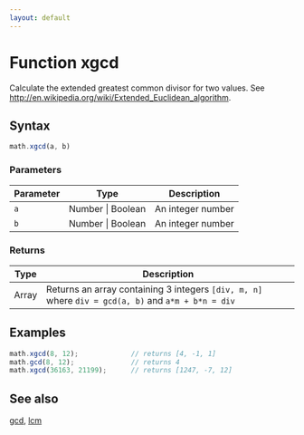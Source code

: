 ```yaml
---
layout: default
---
```


<h1 id="function-xgcd">Function xgcd</h1>

Calculate the extended greatest common divisor for two values.
See http://en.wikipedia.org/wiki/Extended_Euclidean_algorithm.


<h2 id="syntax">Syntax</h2>

```js
math.xgcd(a, b)
```

<h3 id="parameters">Parameters</h3>

Parameter | Type | Description
--------- | ---- | -----------
`a` | Number &#124; Boolean | An integer number
`b` | Number &#124; Boolean | An integer number

<h3 id="returns">Returns</h3>

Type | Description
---- | -----------
Array | Returns an array containing 3 integers `[div, m, n]` where `div = gcd(a, b)` and `a*m + b*n = div`


<h2 id="examples">Examples</h2>

```js
math.xgcd(8, 12);             // returns [4, -1, 1]
math.gcd(8, 12);              // returns 4
math.xgcd(36163, 21199);      // returns [1247, -7, 12]
```


<h2 id="see-also">See also</h2>

[gcd](gcd.html),
[lcm](lcm.html)


<!-- Note: This file is automatically generated from source code comments. Changes made in this file will be overridden. -->
